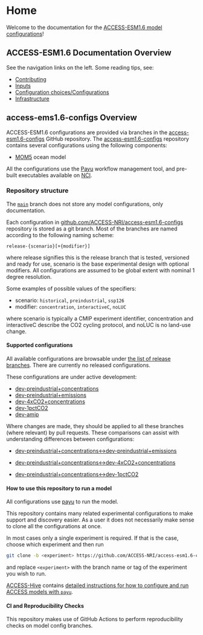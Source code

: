 
# Home

Welcome to the documentation for the [ACCESS-ESM1.6 model configurations](https://github.com/ACCESS-NRI/access-ESM1.6-configs)! 


## ACCESS-ESM1.6 Documentation Overview

See the navigation links on the left. Some reading tips, see:

 - [Contributing](/contributing) 
 - [Inputs](/inputs/Forcing-data-models) 
 - [Configuration choices/Configurations](/configurations/Overview/) 
 - [Infrastructure](/infrastructure/Architecture/) 

## access-ems1.6-configs Overview
ACCESS-ESM1.6 configurations are provided via branches in the [access-esm1.6-configs](https://github.com/ACCESS-NRI/access-esm1.6-configs) GitHub repository. The [access-esm1.6-configs](https://github.com/ACCESS-NRI/access-esm1.6-configs) repository contains several configurations using the following components:

- [MOM5](https://github.com/ACCESS-NRI/mom5) ocean model

All the configurations use the [Payu](https://payu.readthedocs.io/en/latest/) workflow management tool, and pre-built executables available on [NCI](https://nci.org.au/).

### Repository structure

The [`main`](https://github.com/ACCESS-NRI/access-esm1.6-configs/tree/main) branch does not store any model configurations, only documentation.

Each configuration in [github.com/ACCESS-NRI/access-esm1.6-configs](https://github.com/ACCESS-NRI/access-esm1.6-configs) repository is stored as a git branch. Most of the branches are named according to the following naming scheme:

`release-{scenario}[+{modifier}]`

where release signifies this is the release branch that is tested, versioned and ready for use, scenario is the base experimental design with optional modifiers. All configurations are assumed to be global extent with nominal 1 degree resolution.

Some examples of possible values of the specifiers:

- scenario: `historical`, `preindustrial`, `ssp126`
- modifier: `concentration`, `interactiveC`, `noLUC`

where scenario is typically a CMIP experiment identifier, concentration and interactiveC describe the CO2 cycling protocol, and noLUC is no land-use change.

#### Supported configurations

All available configurations are browsable under [the list of release branches](https://github.com/ACCESS-NRI/access-esm1.6-configs/branches/all?query=release-). There are currently no released configurations.


These configurations are under active development:
- [dev-preindustrial+concentrations](https://github.com/ACCESS-NRI/access-esm1.6-configs/tree/dev-preindustrial%2Bconcentrations)
- [dev-preindustrial+emissions](https://github.com/ACCESS-NRI/access-esm1.6-configs/tree/dev-preindustrial%2Bemissions)
- [dev-4xCO2+concentrations](https://github.com/ACCESS-NRI/access-esm1.6-configs/tree/dev-4xCO2%2Bconcentrations)
- [dev-1pctCO2](https://github.com/ACCESS-NRI/access-esm1.6-configs/tree/dev-1pctCO2)
- [dev-amip](https://github.com/ACCESS-NRI/access-esm1.6-configs/tree/dev-amip)

Where changes are made, they should be applied to all these branches (where relevant) by pull requests. These comparisons can assist with understanding differences between configurations:

- [dev-preindustrial+concentrations↔️dev-preindustrial+emissions
](https://github.com/ACCESS-NRI/access-esm1.6-configs/compare/dev-preindustrial+concentrations..dev-preindustrial+emissions
)

- [dev-preindustrial+concentrations↔️dev-4xCO2+concentrations
](https://github.com/ACCESS-NRI/access-esm1.6-configs/compare/dev-preindustrial+concentrations..dev-4xCO2+concentrations
)

- [dev-preindustrial+concentrations↔️dev-1pctCO2
](https://github.com/ACCESS-NRI/access-esm1.6-configs/compare/dev-preindustrial+concentrations..dev-1pctCO2
)



#### How to use this repository to run a model

All configurations use [payu](https://github.com/payu-org/payu) to run the model.

This repository contains many related experimental configurations to make support
and discovery easier. As a user it does not necessarily make sense to clone all the
configurations at once.

In most cases only a single experiment is required. If that is the case, choose which experiment and then run

```sh
git clone -b <experiment> https://github.com/ACCESS-NRI/access-esm1.6-configs <experiment>
```

and replace `<experiment>` with the branch name or tag of the experiment you wish to run.

[ACCESS-Hive](https://access-hive.org.au/) contains [detailed instructions for how to configure and run ACCESS models with `payu`](https://access-hive.org.au/models/run-a-model).

#### CI and Reproducibility Checks

This repository makes use of GitHub Actions to perform reproducibility checks on model config branches.


